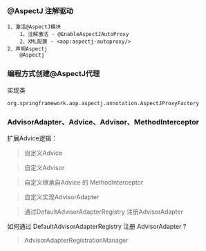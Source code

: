 ### @AspectJ 注解驱动
```text
1、激活@AspectJ模块
    1、注解激活 - @EnableAspectJAutoProxy
    2、XML配置 - <aop:aspectj-autoproxy/>
2、声明Aspectj
    @Aspectj    
```

### 编程方式创建@AspectJ代理
实现类
```text
org.springframework.aop.aspectj.annotation.AspectJProxyFactory
```

### AdvisorAdapter、Advice、Advisor、MethodInterceptor

扩展Advice逻辑：

> 自定义Advice

> 自定义Advisor

> 自定义继承自Advice 的 MethodInterceptor

> 自定义实现AdvisorAdapter

> 通过DefaultAdvisorAdapterRegistry 注册AdvisorAdapter

如何通过 DefaultAdvisorAdapterRegistry 注册 AdvisorAdapter  ?

> AdvisorAdapterRegistrationManager








